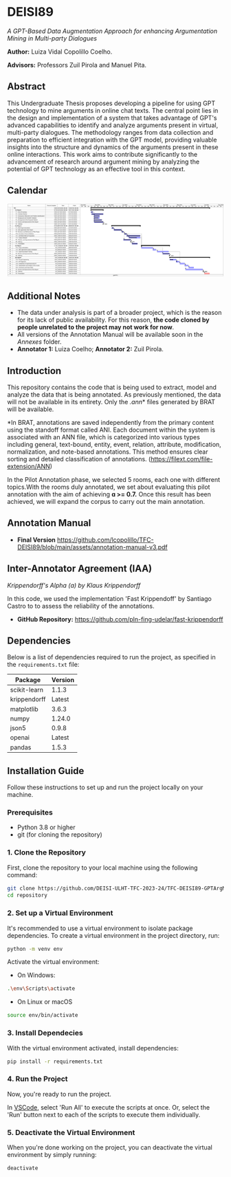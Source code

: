 # DEISI89
*A GPT-Based Data Augmentation Approach for enhancing Argumentation Mining in Multi-party Dialogues*

**Author:** Luiza Vidal Copolillo Coelho.

**Advisors:** Professors Zuil Pirola and Manuel Pita.

## Abstract
This Undergraduate Thesis proposes developing a pipeline for using GPT technology to mine arguments in online chat texts. The central point lies in the design and implementation of a system that takes advantage of GPT's advanced capabilities to identify and analyze arguments present in virtual, multi-party dialogues. The methodology ranges from data collection and preparation to efficient integration with the GPT model, providing valuable insights into the structure and dynamics of the arguments present in these online interactions. This work aims to contribute significantly to the advancement of research around argument mining by analyzing the potential of GPT technology as an effective tool in this context.

## Calendar
![Calendar](assets/calendar_v3.png)

## Additional Notes
- The data under analysis is part of a broader project, which is the reason for its lack of public availability. For this reason, **the code cloned by people unrelated to the project may not work for now**.
- All versions of the Annotation Manual will be available soon in the *Annexes* folder.
- **Annotator 1:** Luiza Coelho; **Annotator 2:** Zuil Pirola.


## Introduction
This repository contains the code that is being used to extract, model and analyze the data that is being annotated. As previously mentioned, the data will not be available in its entirety. Only the *.ann** files generated by BRAT will be available.

*In BRAT, annotations are saved independently from the primary content using the standoff format called ANI. Each document within the system is associated with an ANN file, which is categorized into various types including general, text-bound, entity, event, relation, attribute, modification, normalization, and note-based annotations. This method ensures clear sorting and detailed classification of annotations. (https://filext.com/file-extension/ANN)

In the Pilot Annotation phase, we selected 5 rooms, each one with different topics.With the rooms duly annotated, we set about evaluating this pilot annotation with the aim of achieving **ɑ >= 0.7.** Once this result has been achieved, we will expand the corpus to carry out the main annotation.

## Annotation Manual
- **Final Version** https://github.com/lcopolillo/TFC-DEISI89/blob/main/assets/annotation-manual-v3.pdf

## Inter-Annotator Agreement (IAA)
*Krippendorff's Alpha (ɑ) by Klaus Krippendorff*

In this code, we used the implementation 'Fast Krippendoff' by Santiago Castro to to assess the reliability of the annotations. 
- **GitHub Repository:** https://github.com/pln-fing-udelar/fast-krippendorff

## Dependencies

Below is a list of dependencies required to run the project, as specified in the `requirements.txt` file:

| Package        | Version |
|----------------|---------|
| scikit-learn   | 1.1.3   |
| krippendorff   | Latest  |
| matplotlib     | 3.6.3   |
| numpy          | 1.24.0  |
| json5          | 0.9.8   | 
| openai         | Latest  |  
| pandas         | 1.5.3   | 

## Installation Guide

Follow these instructions to set up and run the project locally on your machine.

### Prerequisites

- Python 3.8 or higher
- git (for cloning the repository)

### 1. Clone the Repository

First, clone the repository to your local machine using the following command:

```bash
git clone https://github.com/DEISI-ULHT-TFC-2023-24/TFC-DEISI89-GPTArgMine.git
cd repository
```

### 2. Set up a Virtual Environment

It's recommended to use a virtual environment to isolate package dependencies. To create a virtual environment in the project directory, run:

```bash
python -m venv env
```

Activate the virtual environment:
- On Windows:
```bash
.\env\Scripts\activate
```

- On Linux or macOS
```bash
source env/bin/activate
```
### 3. Install Dependecies

With the virtual environment activated, install dependencies:
```bash
pip install -r requirements.txt
```

### 4. Run the Project

Now, you're ready to run the project.

In [VSCode](https://code.visualstudio.com/download), select 'Run All' to execute the scripts at once. Or, select the 'Run' button next to each of the scripts to execute them individually.

### 5. Deactivate the Virtual Environment

When you're done working on the project, you can deactivate the virtual environment by simply running:

```bash
deactivate
```
